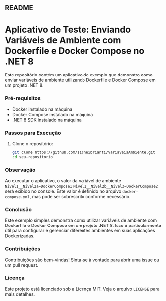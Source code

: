 ﻿## README

# Aplicativo de Teste: Enviando Variáveis de Ambiente com Dockerfile e Docker Compose no .NET 8

Este repositório contém um aplicativo de exemplo que demonstra como enviar variáveis de ambiente utilizando Dockerfile e Docker Compose em um projeto .NET 8.

### Pré-requisitos

- Docker instalado na máquina
- Docker Compose instalado na máquina
- .NET 8 SDK instalado na máquina


### Passos para Execução

1. Clone o repositório:
   ```bash
   git clone https://github.com/sidneibrianti/VariaveisAmbiente.git
   cd seu-repositorio
   ```


### Observação

Ao executar o aplicativo, o valor da variável de ambiente `Nivel1__Nivel2a=DockerCompose1` `Nivel1__Nivel2b__Nivel3=DockerCompose2` será exibido no console. Este valor é definido no arquivo `docker-compose.yml`, mas pode ser sobrescrito conforme necessário.

### Conclusão

Este exemplo simples demonstra como utilizar variáveis de ambiente com Dockerfile e Docker Compose em um projeto .NET 8. Isso é particularmente útil para configurar e gerenciar diferentes ambientes em suas aplicações Dockerizadas.

### Contribuições

Contribuições são bem-vindas! Sinta-se à vontade para abrir uma issue ou um pull request.

### Licença

Este projeto está licenciado sob a Licença MIT. Veja o arquivo `LICENSE` para mais detalhes.

